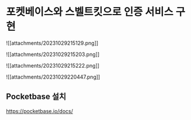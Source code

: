 # 포켓베이스와 스벨트킷으로 인증 서비스 구현

![[attachments/20231029215129.png]]

![[attachments/20231029215203.png]]

![[attachments/20231029215222.png]]

![[attachments/20231029220447.png]]

## Pocketbase 설치
https://pocketbase.io/docs/

